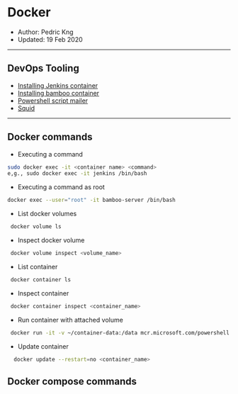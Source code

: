 # Docker
* Author:   Pedric Kng  
* Updated:  19 Feb 2020

***

## DevOps Tooling
* [Installing Jenkins container](jenkins/README.md)
* [Installing bamboo container](bamboo/README.md)
* [Powershell script mailer](psmailer/README.md)
* [Squid](squid/README.md)

***

## Docker commands

* Executing a command
```bash
sudo docker exec -it <container name> <command>  
e,g., sudo docker exec -it jenkins /bin/bash
```

* Executing a command as root
```bash
docker exec --user="root" -it bamboo-server /bin/bash
```

* List docker volumes
```bash
 docker volume ls
```

* Inspect docker volume
```bash
 docker volume inspect <volume_name>
```

* List container
```bash
 docker container ls
```

* Inspect container
```bash
 docker container inspect <container_name>
```

* Run container with attached volume
```bash
 docker run -it -v ~/container-data:/data mcr.microsoft.com/powershell /bin/bash
```

* Update container
```bash
  docker update --restart=no <container_name>
```


## Docker compose commands